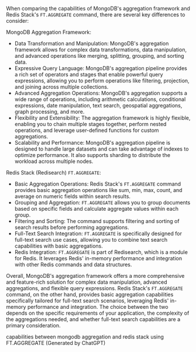 
When comparing the capabilities of MongoDB's aggregation framework and Redis Stack's `FT.AGGREGATE` command, there are several key differences to consider:

MongoDB Aggregation Framework:
- Data Transformation and Manipulation: MongoDB's aggregation framework allows for complex data transformations, data manipulation, and advanced operations like merging, splitting, grouping, and sorting data.
- Expressive Query Language: MongoDB's aggregation pipeline provides a rich set of operators and stages that enable powerful query expressions, allowing you to perform operations like filtering, projection, and joining across multiple collections.
- Advanced Aggregation Operations: MongoDB's aggregation supports a wide range of operations, including arithmetic calculations, conditional expressions, date manipulation, text search, geospatial aggregations, graph processing, and more.
- Flexibility and Extensibility: The aggregation framework is highly flexible, enabling you to chain multiple stages together, perform nested operations, and leverage user-defined functions for custom aggregations.
- Scalability and Performance: MongoDB's aggregation pipeline is designed to handle large datasets and can take advantage of indexes to optimize performance. It also supports sharding to distribute the workload across multiple nodes.

Redis Stack (Redisearch) `FT.AGGREGATE`:
- Basic Aggregation Operations: Redis Stack's `FT.AGGREGATE` command provides basic aggregation operations like sum, min, max, count, and average on numeric fields within search results.
- Grouping and Aggregation: `FT.AGGREGATE` allows you to group documents based on specific fields and calculate aggregate values within each group.
- Filtering and Sorting: The command supports filtering and sorting of search results before performing aggregations.
- Full-Text Search Integration: `FT.AGGREGATE` is specifically designed for full-text search use cases, allowing you to combine text search capabilities with basic aggregations.
- Redis Integration: `FT.AGGREGATE` is part of Redisearch, which is a module for Redis. It leverages Redis' in-memory performance and integration with other Redis commands and data structures.

Overall, MongoDB's aggregation framework offers a more comprehensive and feature-rich solution for complex data manipulation, advanced aggregations, and flexible query expressions. Redis Stack's `FT.AGGREGATE` command, on the other hand, provides basic aggregation capabilities specifically tailored for full-text search scenarios, leveraging Redis' in-memory performance and integration. The choice between the two depends on the specific requirements of your application, the complexity of the aggregations needed, and whether full-text search capabilities are a primary consideration.

capabilities between mongodb aggregation and redis stack using FT.AGGREGATE
(Generated by ChatGPT) 